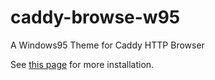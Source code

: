 # caddy-browse-w95
A Windows95 Theme for Caddy HTTP Browser

See [this page](https://caddyserver.com/v1/docs/browse) for more installation.
